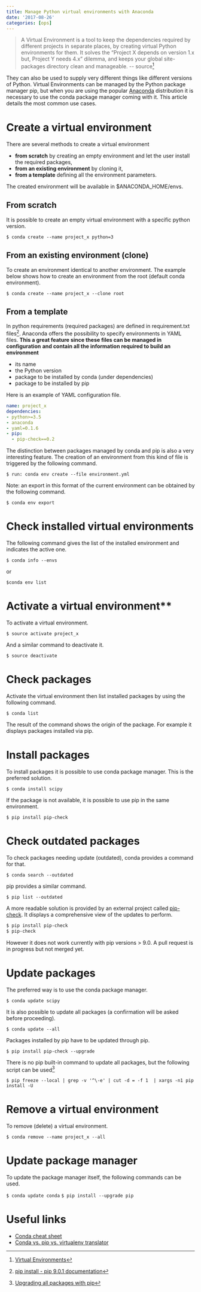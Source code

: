 ```yaml
---
title: Manage Python virtual environments with Anaconda
date: '2017-08-26'
categories: [ops]
---
```


> A Virtual Environment is a tool to keep the dependencies required by different projects in separate places, by creating virtual Python environments for them. It solves the “Project X depends on version 1.x but, Project Y needs 4.x” dilemma, and keeps your global site-packages directory clean and manageable.
> -- source[^1] 

They can also be used to supply very different things like different versions of Python. Virtual Environments can be managed by the Python package manager pip, but when you are using the popular [Anaconda](https://www.continuum.io/what-is-anaconda) distribution it is necessary to use the conda package manager coming with it. This article details the most common use cases.

# Create a virtual environment

There are several methods to create a virtual environment

* **from scratch** by creating an empty environment and let the user install the required packages,
* **from an existing environment** by cloning it,
* **from a template** defining all the environment parameters.

The created environment will be available in $ANACONDA_HOME/envs.

## From scratch

It is possible to create an empty virtual environment with a specific python version.

`$ conda create --name project_x python=3`

## From an existing environment (clone)

To create an environment identical to another environment.
The example below shows how to create an environment from the root (default conda environment).

`$ conda create --name project_x --clone root`

## From a template

In python requirements (required packages) are defined in requirement.txt files[^2]. Anaconda offers the possibility to specify environments in YAML files. **This a great feature since these files can be managed in configuration** **and contain all the information required to build an environment**

* its name
* the Python version
* package to be installed by conda (under dependencies)
* package to be installed by pip

Here is an example of YAML configuration file.

```yaml
name: project_x
dependencies:
- python>=3.5
- anaconda
- yaml=0.1.6
- pip:
  - pip-check==0.2
```

The distinction between packages managed by conda and pip is also a very interesting feature.
The creation of an environment from this kind of file is triggered by the following command.

`$ run: conda env create --file environment.yml`

Note: an export in this format of the current environment can be obtained by the following command.

`$ conda env export`

# Check installed virtual environments

The following command gives the list of the installed environment and indicates the active one.

`$ conda info --envs`

or

`$conda env list`


# Activate a virtual environment**

To activate a virtual environment.

`$ source activate project_x`

And a similar command to deactivate it.

`$ source deactivate`

# Check packages

Activate the virtual environment then list installed packages by using the following command.

`$ conda list`

The result of the command shows the origin of the package. For example it displays packages installed via pip.

# Install packages

To install packages it is possible to use conda package manager. This is the preferred solution.

`$ conda install scipy`

If the package is not available, it is possible to use pip in the same environment.

`$ pip install pip-check`

# Check outdated packages

To check packages needing update (outdated), conda provides a command for that.

`$ conda search --outdated`

pip provides a similar command.

`$ pip list --outdated`

A more readable solution is provided by an external project called [pip-check](https://github.com/bartTC/pip-check/). It displays a comprehensive view of the updates to perform.

```bash
$ pip install pip-check
$ pip-check
```

However it does not work currently with pip versions > 9.0. A pull request is in progress but not merged yet.

# Update packages

The preferred way is to use the conda package manager.

`$ conda update scipy`

It is also possible to update all packages (a confirmation will be asked before proceeding).

`$ conda update --all`

Packages installed by pip have to be updated through pip.

`$ pip install pip-check --upgrade`

There is no pip built-in command to update all packages, but the following script can be used[^3]

`$ pip freeze --local | grep -v '^\-e' | cut -d = -f 1  | xargs -n1 pip install -U`

# Remove a virtual environment

To remove (delete) a virtual environment.

`$ conda remove --name project_x --all`

# Update package manager

To update the package manager itself, the following commands can be used.

`$ conda update conda`
`$ pip install --upgrade pip`

# Useful links

* [Conda cheat sheet](http://conda.pydata.org/docs/_downloads/conda-cheatsheet.pdf)
* [Conda vs. pip vs. virtualenv translator](http://conda.pydata.org/docs/_downloads/conda-pip-virtualenv-translator.html)

[^1]: [Virtual Environments](http://docs.python-guide.org/en/latest/dev/virtualenvs/)
[^2]: [pip install - pip 9.0.1 documentation](https://pip.pypa.io/en/stable/reference/pip_install/#requirements-file-format)
[^3]: [Upgrading all packages with pip](http://stackoverflow.com/questions/2720014/upgrading-all-packages-with-pip)
